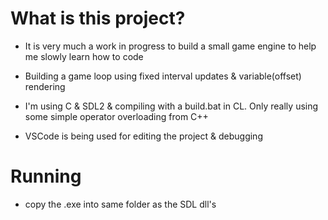 # What is this project?

- It is very much a work in progress to build a small game engine to help me slowly learn how to code

- Building a game loop using fixed interval updates & variable(offset) rendering

- I'm using C & SDL2 & compiling with a build.bat in CL. Only really using some simple operator overloading from C++

- VSCode is being used for editing the project & debugging

# Running

- copy the .exe into same folder as the SDL dll's

